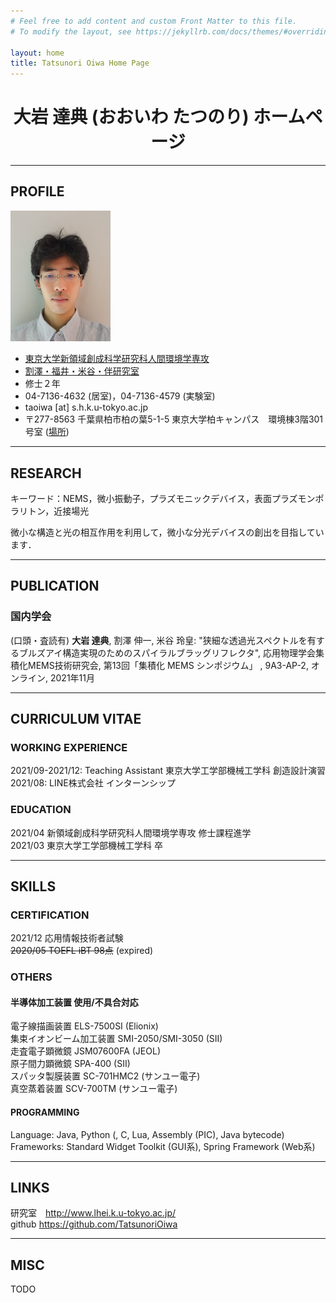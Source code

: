 ```yaml
---
# Feel free to add content and custom Front Matter to this file.
# To modify the layout, see https://jekyllrb.com/docs/themes/#overriding-theme-defaults

layout: home
title: Tatsunori Oiwa Home Page
---
```


<h1 align="center">大岩 達典 (おおいわ たつのり) ホームページ</h1>
<!-- 中央揃えのため # ではNG -->

<!-- ## NEW -->
<!-- - 2022.05.26 開設 -->

<hr>

## PROFILE
<img border="0" src="assets/oiwa.png" width="160">

<!-- <table>
  <tr> <td align="right">所属</td>   <td> <a href="https://www.u-tokyo.ac.jp/ja/index.html">東京大学</a>
                                          <a href="https://www.k.u-tokyo.ac.jp/">新領域創成科学研究科</a>
                                          <a href="https://www.h.k.u-tokyo.ac.jp/">人間環境学専攻</a></td></tr>
  <tr> <td align="right">研究室</td> <td><a href="http://www.lhei.k.u-tokyo.ac.jp/">割澤・福井・米谷・伴研究室</a></td> </tr>
  <tr> <td align="right">学年</td> <td>修士２年</td> </tr>
  <tr> <td align="right">専門</td> <td>TODO</td> </tr>
  <tr> <td align="right">TEL</td> <td>04-7136-4632</td> </tr>
  <tr> <td align="right">場所１</td> <td>〒277-8563 千葉県柏市柏の葉5-1-5</td> </tr>
  <tr> <td align="right">場所２</td> <td>東京大学柏キャンパス　環境棟3階301号室 (<a href="https://www.u-tokyo.ac.jp/campusmap/cam03_01_06_j.html">場所</a>)</td> </tr>
</table> -->

- <a href="https://www.u-tokyo.ac.jp/ja/index.html">東京大学</a><a href="https://www.k.u-tokyo.ac.jp/">新領域創成科学研究科</a><a href="https://www.h.k.u-tokyo.ac.jp/">人間環境学専攻</a>
- <a href="http://www.lhei.k.u-tokyo.ac.jp/">割澤・福井・米谷・伴研究室</a>
- 修士２年
- 04-7136-4632 (居室)，04-7136-4579 (実験室)
- taoiwa [at] s.h.k.u-tokyo.ac.jp
- 〒277-8563 千葉県柏市柏の葉5-1-5 東京大学柏キャンパス　環境棟3階301号室 (<a href="https://www.u-tokyo.ac.jp/campusmap/cam03_01_06_j.html">場所</a>)

<hr>

## RESEARCH
キーワード：NEMS，微小振動子，プラズモニックデバイス，表面プラズモンポラリトン，近接場光

微小な構造と光の相互作用を利用して，微小な分光デバイスの創出を目指しています．

<hr>

## PUBLICATION
### 国内学会
(口頭・査読有) **大岩 達典**, 割澤 伸一, 米谷 玲皇: "狭細な透過光スペクトルを有するブルズアイ構造実現のためのスパイラルブラッグリフレクタ", 応用物理学会集積化MEMS技術研究会, 第13回「集積化 MEMS シンポジウム」 , 9A3-AP-2, オンライン, 2021年11月  

<hr>

## CURRICULUM VITAE
### WORKING EXPERIENCE
2021/09-2021/12: Teaching Assistant 東京大学工学部機械工学科 創造設計演習<br>
2021/08: LINE株式会社 インターンシップ<br>

### EDUCATION
2021/04 新領域創成科学研究科人間環境学専攻 修士課程進学<br>
2021/03 東京大学工学部機械工学科 卒<br>
<!-- ### AWARDS -->
<!-- ### ACADEMIC SERIVES -->

<hr>

## SKILLS
### CERTIFICATION
2021/12 応用情報技術者試験<br>
~~2020/05 TOEFL iBT 98点~~ (expired)<br>

### OTHERS
#### 半導体加工装置 使用/不具合対応
電子線描画装置 ELS-7500SI (Elionix)<br>
集束イオンビーム加工装置 SMI-2050/SMI-3050 (SII)<br>
走査電子顕微鏡 JSM07600FA (JEOL)<br>
原子間力顕微鏡 SPA-400 (SII)<br>
スパッタ製膜装置 SC-701HMC2 (サンユー電子)<br>
真空蒸着装置 SCV-700TM (サンユー電子)<br>

#### PROGRAMMING
Language: Java, Python (, C, Lua, Assembly (PIC), Java bytecode)<br>
Frameworks: Standard Widget Toolkit (GUI系), Spring Framework (Web系)<br>

<hr>

## LINKS
研究室　<a>http://www.lhei.k.u-tokyo.ac.jp/</a><br>
github <a>https://github.com/TatsunoriOiwa</a><br>

<hr>

## MISC
TODO<br>




